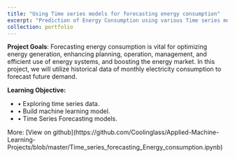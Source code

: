 ```yaml
---
title: "Using Time series models for forecasting energy consumption"
excerpt: "Prediction of Energy Consumption using various Time series models such as Winterholts & SARIMA. <br/><img src='/images/500x300.png'>"
collection: portfolio
---
```

**Project Goals**: Forecasting energy consumption is vital for optimizing energy generation, enhancing planning, operation, management, and efficient use of energy systems, and boosting the energy market. In this project, we will utilize historical data of monthly electricity consumption to forecast future demand.

**Learning Objective:**
<ul>
<li>•	Exploring time series data.</li>
<li>•	Build machine learning model.</li>
<li>•	Time Series Forecasting models.</li>
</ul>
More: [View on github](https://github.com/Coolinglass/Applied-Machine-Learning-Projects/blob/master/Time_series_forecasting_Energy_consumption.ipynb)
